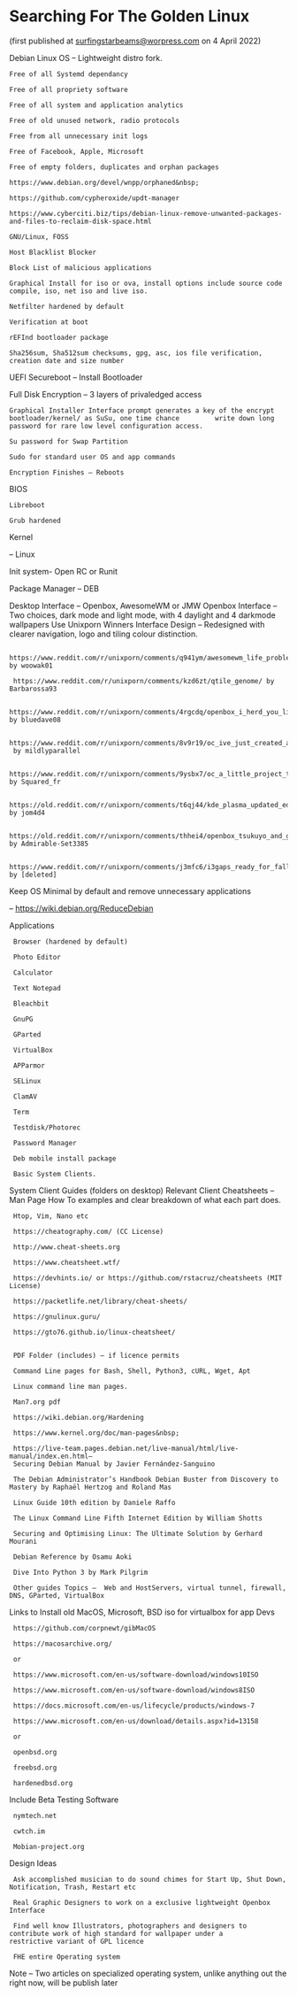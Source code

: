 # Searching For The Golden Linux 
(first published at surfingstarbeams@worpress.com on 4 April 2022)

Debian Linux OS – Lightweight distro fork.

    Free of all Systemd dependancy

    Free of all propriety software

    Free of all system and application analytics

    Free of old unused network, radio protocols

    Free from all unnecessary init logs

    Free of Facebook, Apple, Microsoft

    Free of empty folders, duplicates and orphan packages

    https://www.debian.org/devel/wnpp/orphaned&nbsp;
 
    https://github.com/cypheroxide/updt-manager

    https://www.cyberciti.biz/tips/debian-linux-remove-unwanted-packages-and-files-to-reclaim-disk-space.html

    GNU/Linux, FOSS

    Host Blacklist Blocker

    Block List of malicious applications

    Graphical Install for iso or ova, install options include source code compile, iso, net iso and live iso.

    Netfilter hardened by default

    Verification at boot

    rEFInd bootloader package

    Sha256sum, Sha512sum checksums, gpg, asc, ios file verification, creation date and size number

UEFI Secureboot – Install Bootloader

Full Disk Encryption – 3 layers of privaledged access

    Graphical Installer Interface prompt generates a key of the encrypt bootloader/kernel/ as SuSu, one time chance         write down long password for rare low level configuration access.

    Su password for Swap Partition

    Sudo for standard user OS and app commands

    Encryption Finishes – Reboots

BIOS

    Libreboot

    Grub hardened

Kernel

– Linux

Init system- Open RC or Runit

Package Manager – DEB

Desktop Interface – Openbox, AwesomeWM or JMW
Openbox Interface – Two choices, dark mode and light mode, with 4 daylight and 4 darkmode wallpapers
Use Unixporn Winners Interface Design  – Redesigned with clearer navigation, logo and tiling colour distinction.

     https://www.reddit.com/r/unixporn/comments/q941ym/awesomewm_life_problems/&nbsp; by woowak01

     https://www.reddit.com/r/unixporn/comments/kzd6zt/qtile_genome/ by Barbarossa93
     
     https://www.reddit.com/r/unixporn/comments/4rgcdq/openbox_i_herd_you_like_rice/ by bluedave08

     https://www.reddit.com/r/unixporn/comments/8v9r19/oc_ive_just_created_a_program_for_drawing_process/ 
     by mildlyparallel 

     https://www.reddit.com/r/unixporn/comments/9ysbx7/oc_a_little_project_that_ive_been_working_on/ by Squared_fr

     https://old.reddit.com/r/unixporn/comments/t6qj44/kde_plasma_updated_edna_light_screenshot/ by jom4d4

     https://old.reddit.com/r/unixporn/comments/thhei4/openbox_tsukuyo_and_gintoki/ by Admirable-Set3385
     
     https://www.reddit.com/r/unixporn/comments/j3mfc6/i3gaps_ready_for_fall/ by [deleted]

Keep OS Minimal by default and remove unnecessary applications

– https://wiki.debian.org/ReduceDebian

Applications 

     Browser (hardened by default) 

     Photo Editor

     Calculator

     Text Notepad

     Bleachbit

     GnuPG

     GParted 

     VirtualBox

     APParmor

     SELinux

     ClamAV

     Term

     Testdisk/Photorec

     Password Manager

     Deb mobile install package

     Basic System Clients.

System Client Guides (folders on desktop)
Relevant Client Cheatsheets – Man Page How To examples and clear breakdown of what each part does.

     Htop, Vim, Nano etc

     https://cheatography.com/ (CC License)

     http://www.cheat-sheets.org

     https://www.cheatsheet.wtf/

     https://devhints.io/ or https://github.com/rstacruz/cheatsheets (MIT License)

     https://packetlife.net/library/cheat-sheets/

     https://gnulinux.guru/

     https://gto76.github.io/linux-cheatsheet/
  
  
     PDF Folder (includes) – if licence permits 
     
     Command Line pages for Bash, Shell, Python3, cURL, Wget, Apt

     Linux command line man pages. 

     Man7.org pdf

     https://wiki.debian.org/Hardening

     https://www.kernel.org/doc/man-pages&nbsp;

     https://live-team.pages.debian.net/live-manual/html/live-manual/index.en.html–
     Securing Debian Manual by Javier Fernández-Sanguino

     The Debian Administrator’s Handbook Debian Buster from Discovery to Mastery by Raphaël Hertzog and Roland Mas 

     Linux Guide 10th edition by Daniele Raffo

     The Linux Command Line Fifth Internet Edition by William Shotts 

     Securing and Optimising Linux: The Ultimate Solution by Gerhard Mourani

     Debian Reference by Osamu Aoki

     Dive Into Python 3 by Mark Pilgrim

     Other guides Topics –  Web and HostServers, virtual tunnel, firewall, DNS, GParted, VirtualBox


Links to Install old MacOS, Microsoft, BSD iso for virtualbox for app Devs

     https://github.com/corpnewt/gibMacOS

     https://macosarchive.org/

     or

     https://www.microsoft.com/en-us/software-download/windows10ISO

     https://www.microsoft.com/en-us/software-download/windows8ISO

     https://docs.microsoft.com/en-us/lifecycle/products/windows-7

     https://www.microsoft.com/en-us/download/details.aspx?id=13158

     or

     openbsd.org

     freebsd.org

     hardenedbsd.org


Include Beta Testing Software

     nymtech.net

     cwtch.im

     Mobian-project.org

Design Ideas

     Ask accomplished musician to do sound chimes for Start Up, Shut Down, Notification, Trash, Restart etc

     Real Graphic Designers to work on a exclusive lightweight Openbox Interface

     Find well know Illustrators, photographers and designers to contribute work of high standard for wallpaper under a      restrictive variant of GPL licence

     FHE entire Operating system





Note – Two articles on specialized operating system, unlike anything out the right now, will be publish later












